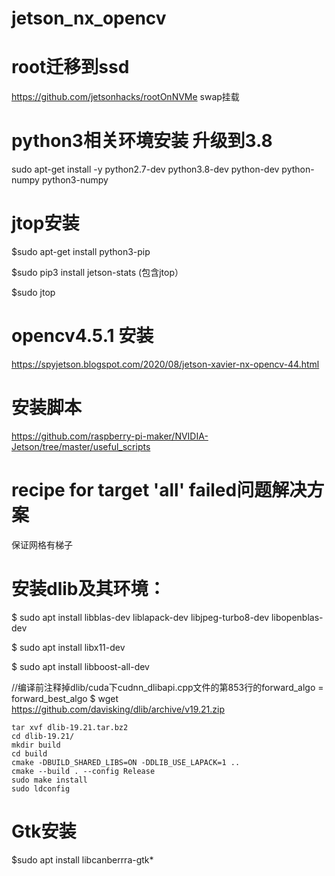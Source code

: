 # jetson_nx_opencv

# root迁移到ssd
https://github.com/jetsonhacks/rootOnNVMe
swap挂载

# python3相关环境安装 升级到3.8
sudo apt-get install -y python2.7-dev python3.8-dev python-dev python-numpy python3-numpy

# jtop安装
$sudo apt-get install python3-pip

$sudo pip3 install jetson-stats   (包含jtop）

$sudo jtop

# opencv4.5.1 安装
https://spyjetson.blogspot.com/2020/08/jetson-xavier-nx-opencv-44.html
# 安装脚本
https://github.com/raspberry-pi-maker/NVIDIA-Jetson/tree/master/useful_scripts

# recipe for target 'all' failed问题解决方案
保证网格有梯子

# 安装dlib及其环境：
$ sudo apt install libblas-dev liblapack-dev libjpeg-turbo8-dev libopenblas-dev

$ sudo apt install libx11-dev

$ sudo apt install libboost-all-dev

//编译前注释掉dlib/cuda下cudnn_dlibapi.cpp文件的第853行的forward_algo = forward_best_algo
$ wget https://github.com/davisking/dlib/archive/v19.21.zip

```
tar xvf dlib-19.21.tar.bz2
cd dlib-19.21/
mkdir build
cd build
cmake -DBUILD_SHARED_LIBS=ON -DDLIB_USE_LAPACK=1 ..
cmake --build . --config Release
sudo make install
sudo ldconfig
```

# Gtk安装
$sudo apt install libcanberrra-gtk*
